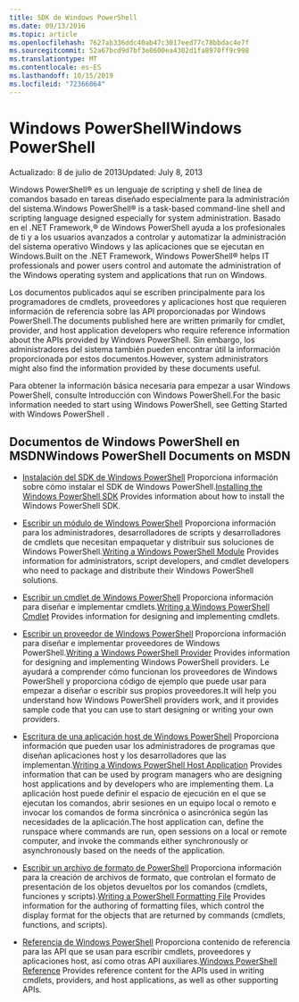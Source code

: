 ```yaml
---
title: SDK de Windows PowerShell
ms.date: 09/13/2016
ms.topic: article
ms.openlocfilehash: 7627ab336ddc40ab47c3017eed77c78bbdac4e7f
ms.sourcegitcommit: 52a67bcd9d7bf3e8600ea4302d1fa8970ff9c998
ms.translationtype: MT
ms.contentlocale: es-ES
ms.lasthandoff: 10/15/2019
ms.locfileid: "72366064"
---
```

# <a name="windows-powershell"></a><span data-ttu-id="75730-102">Windows PowerShell</span><span class="sxs-lookup"><span data-stu-id="75730-102">Windows PowerShell</span></span>

<span data-ttu-id="75730-103">Actualizado: 8 de julio de 2013</span><span class="sxs-lookup"><span data-stu-id="75730-103">Updated: July 8, 2013</span></span>

<span data-ttu-id="75730-104">Windows PowerShell® es un lenguaje de scripting y shell de línea de comandos basado en tareas diseñado especialmente para la administración del sistema.</span><span class="sxs-lookup"><span data-stu-id="75730-104">Windows PowerShell® is a task-based command-line shell and scripting language designed especially for system administration.</span></span> <span data-ttu-id="75730-105">Basado en el .NET Framework,® de Windows PowerShell ayuda a los profesionales de ti y a los usuarios avanzados a controlar y automatizar la administración del sistema operativo Windows y las aplicaciones que se ejecutan en Windows.</span><span class="sxs-lookup"><span data-stu-id="75730-105">Built on the .NET Framework, Windows PowerShell® helps IT professionals and power users control and automate the administration of the Windows operating system and applications that run on Windows.</span></span>

<span data-ttu-id="75730-106">Los documentos publicados aquí se escriben principalmente para los programadores de cmdlets, proveedores y aplicaciones host que requieren información de referencia sobre las API proporcionadas por Windows PowerShell.</span><span class="sxs-lookup"><span data-stu-id="75730-106">The documents published here are written primarily for cmdlet, provider, and host application developers who require reference information about the APIs provided by Windows PowerShell.</span></span>
<span data-ttu-id="75730-107">Sin embargo, los administradores del sistema también pueden encontrar útil la información proporcionada por estos documentos.</span><span class="sxs-lookup"><span data-stu-id="75730-107">However, system administrators might also find the information provided by these documents useful.</span></span>

<span data-ttu-id="75730-108">Para obtener la información básica necesaria para empezar a usar Windows PowerShell, consulte Introducción con Windows PowerShell.</span><span class="sxs-lookup"><span data-stu-id="75730-108">For the basic information needed to start using Windows PowerShell, see Getting Started with Windows PowerShell .</span></span>

## <a name="windows-powershell-documents-on-msdn"></a><span data-ttu-id="75730-109">Documentos de Windows PowerShell en MSDN</span><span class="sxs-lookup"><span data-stu-id="75730-109">Windows PowerShell Documents on MSDN</span></span>

- <span data-ttu-id="75730-110">[Instalación del SDK de Windows PowerShell](./installing-the-windows-powershell-sdk.md) Proporciona información sobre cómo instalar el SDK de Windows PowerShell.</span><span class="sxs-lookup"><span data-stu-id="75730-110">[Installing the Windows PowerShell SDK](./installing-the-windows-powershell-sdk.md) Provides information about how to install the Windows PowerShell SDK.</span></span>

- <span data-ttu-id="75730-111">[Escribir un módulo de Windows PowerShell](./module/writing-a-windows-powershell-module.md) Proporciona información para los administradores, desarrolladores de scripts y desarrolladores de cmdlets que necesitan empaquetar y distribuir sus soluciones de Windows PowerShell.</span><span class="sxs-lookup"><span data-stu-id="75730-111">[Writing a Windows PowerShell Module](./module/writing-a-windows-powershell-module.md) Provides information for administrators, script developers, and cmdlet developers who need to package and distribute their Windows PowerShell solutions.</span></span>

- <span data-ttu-id="75730-112">[Escribir un cmdlet de Windows PowerShell](./cmdlet/writing-a-windows-powershell-cmdlet.md) Proporciona información para diseñar e implementar cmdlets.</span><span class="sxs-lookup"><span data-stu-id="75730-112">[Writing a Windows PowerShell Cmdlet](./cmdlet/writing-a-windows-powershell-cmdlet.md) Provides information for designing and implementing cmdlets.</span></span>

- <span data-ttu-id="75730-113">[Escribir un proveedor de Windows PowerShell](./provider/writing-a-windows-powershell-provider.md) Proporciona información para diseñar e implementar proveedores de Windows PowerShell.</span><span class="sxs-lookup"><span data-stu-id="75730-113">[Writing a Windows PowerShell Provider](./provider/writing-a-windows-powershell-provider.md) Provides information for designing and implementing Windows PowerShell providers.</span></span> <span data-ttu-id="75730-114">Le ayudará a comprender cómo funcionan los proveedores de Windows PowerShell y proporciona código de ejemplo que puede usar para empezar a diseñar o escribir sus propios proveedores.</span><span class="sxs-lookup"><span data-stu-id="75730-114">It will help you understand how Windows PowerShell providers work, and it provides sample code that you can use to start designing or writing your own providers.</span></span>

- <span data-ttu-id="75730-115">[Escritura de una aplicación host de Windows PowerShell](./hosting/writing-a-windows-powershell-host-application.md) Proporciona información que pueden usar los administradores de programas que diseñan aplicaciones host y los desarrolladores que las implementan.</span><span class="sxs-lookup"><span data-stu-id="75730-115">[Writing a Windows PowerShell Host Application](./hosting/writing-a-windows-powershell-host-application.md) Provides information that can be used by program managers who are designing host applications and by developers who are implementing them.</span></span> <span data-ttu-id="75730-116">La aplicación host puede definir el espacio de ejecución en el que se ejecutan los comandos, abrir sesiones en un equipo local o remoto e invocar los comandos de forma sincrónica o asincrónica según las necesidades de la aplicación.</span><span class="sxs-lookup"><span data-stu-id="75730-116">The host application can, define the runspace where commands are run, open sessions on a local or remote computer, and invoke the commands either synchronously or asynchronously based on the needs of the application.</span></span>

- <span data-ttu-id="75730-117">[Escribir un archivo de formato de PowerShell](./format/writing-a-powershell-formatting-file.md) Proporciona información para la creación de archivos de formato, que controlan el formato de presentación de los objetos devueltos por los comandos (cmdlets, funciones y scripts).</span><span class="sxs-lookup"><span data-stu-id="75730-117">[Writing a PowerShell Formatting File](./format/writing-a-powershell-formatting-file.md) Provides information for the authoring of formatting files, which control the display format for the objects that are returned by commands (cmdlets, functions, and scripts).</span></span>

- <span data-ttu-id="75730-118">[Referencia de Windows PowerShell](./windows-powershell-reference.md) Proporciona contenido de referencia para las API que se usan para escribir cmdlets, proveedores y aplicaciones host, así como otras API auxiliares.</span><span class="sxs-lookup"><span data-stu-id="75730-118">[Windows PowerShell Reference](./windows-powershell-reference.md) Provides reference content for the APIs used in writing cmdlets, providers, and host applications, as well as other supporting APIs.</span></span>
